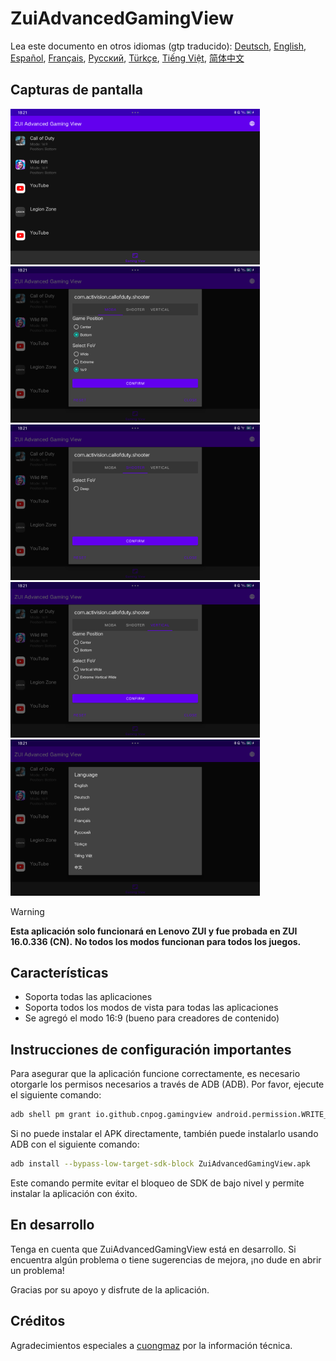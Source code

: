 
# ZuiAdvancedGamingView
Lea este documento en otros idiomas (gtp traducido): [Deutsch](README.de.md), [English](../README.md), [Español](README.es.md), [Français](README.fr.md), [Русский](README.ru.md), [Türkçe](README.tr.md), [Tiếng Việt](README.vi.md), [简体中文](README.zh.md)

## Capturas de pantalla

[<img src="images/screenshot1.png" width=399>](images/screenshot1.png)
[<img src="images/screenshot2.png" width=399>](images/screenshot2.png)
[<img src="images/screenshot3.png" width=399>](images/screenshot3.png)
[<img src="images/screenshot4.png" width=399>](images/screenshot4.png)
[<img src="images/screenshot5.png" width=399>](images/screenshot5.png)

> [!warning]
> <b>Esta aplicación solo funcionará en Lenovo ZUI y fue probada en ZUI 16.0.336 (CN).</b>
> <b>No todos los modos funcionan para todos los juegos.</b>

## Características

- Soporta todas las aplicaciones
- Soporta todos los modos de vista para todas las aplicaciones
- Se agregó el modo 16:9 (bueno para creadores de contenido)

## Instrucciones de configuración importantes

Para asegurar que la aplicación funcione correctamente, es necesario otorgarle los permisos necesarios a través de ADB (ADB). Por favor, ejecute el siguiente comando:

```bash
adb shell pm grant io.github.cnpog.gamingview android.permission.WRITE_SECURE_SETTINGS
```

Si no puede instalar el APK directamente, también puede instalarlo usando ADB con el siguiente comando:

```bash
adb install --bypass-low-target-sdk-block ZuiAdvancedGamingView.apk
```

Este comando permite evitar el bloqueo de SDK de bajo nivel y permite instalar la aplicación con éxito.

## En desarrollo

Tenga en cuenta que ZuiAdvancedGamingView está en desarrollo. Si encuentra algún problema o tiene sugerencias de mejora, ¡no dude en abrir un problema!

Gracias por su apoyo y disfrute de la aplicación.

## Créditos

Agradecimientos especiales a [cuongmaz](https://xdaforums.com/m/cuongmaz.12936472/#about) por la información técnica.
